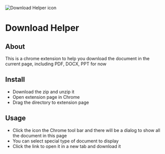 ![Download Helper icon](http://download.easyicon.net/png/1185849/256/)
# Download Helper
## About
This is a chrome extension to help you download the document in the current page, including PDF, DOCX, PPT for now

## Install
- Download the zip and unzip it
- Open extension page in Chrome
- Drag the directory to extension page

## Usage
- Click the icon the Chrome tool bar and there will be a dialog to show all the document in this page
- You can select special type of document to display
- Click the link to open it in a new tab and download it